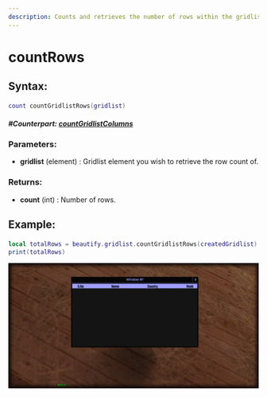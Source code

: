 ```yaml
---
description: Counts and retrieves the number of rows within the gridlist.
---
```


# countRows

## **Syntax:**

```lua
count countGridlistRows(gridlist)
```

#### _**\#Counterpart:**_ [_**countGridlistColumns**_](countgridlistcolumns.md)

### **Parameters:**

* **gridlist** \(element\) : Gridlist element you wish to retrieve the row count of.

### **Returns:**

* **count** \(int\) : Number of rows.

## **Example:**

```lua
local totalRows = beautify.gridlist.countGridlistRows(createdGridlist)
print(totalRows)
```

![](../../.gitbook/assets/countgridlistrows.png)

